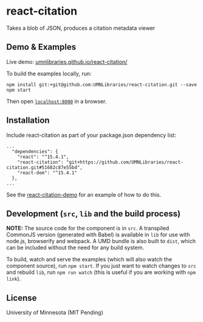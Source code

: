 # react-citation

Takes a blob of JSON, produces a citation metadata viewer 

## Demo & Examples

Live demo: [umnlibraries.github.io/react-citation/](https://umnlibraries.github.io/react-citation/)

To build the examples locally, run:

```
npm install git:+git@github.com:UMNLibraries/react-citation.git --save
npm start
```

Then open [`localhost:8000`](http://localhost:8000) in a browser.


## Installation

Include react-citation as part of your package.json dependency list:

```
...
  "dependencies": {
    "react": "^15.4.1",
    "react-citation": "git+https://github.com/UMNLibraries/react-citation.git#51682c87e55bd",
    "react-dom": "^15.4.1"
  },
...
```
See the [react-citation-demo](https://github.com/UMNLibraries/react-citation-demo) for an example of how to do this.

## Development (`src`, `lib` and the build process)

**NOTE:** The source code for the component is in `src`. A transpiled CommonJS version (generated with Babel) is available in `lib` for use with node.js, browserify and webpack. A UMD bundle is also built to `dist`, which can be included without the need for any build system.

To build, watch and serve the examples (which will also watch the component source), run `npm start`. If you just want to watch changes to `src` and rebuild `lib`, run `npm run watch` (this is useful if you are working with `npm link`).

## License

University of Minnesota (MIT Pending)

